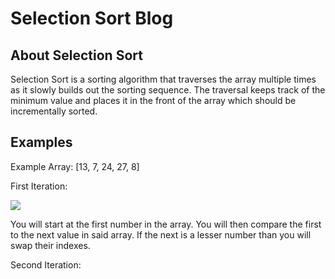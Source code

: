 # Selection Sort Blog

## About Selection Sort

Selection Sort is a sorting algorithm that traverses the array multiple times as it slowly builds out the sorting sequence. The traversal keeps track of the minimum value and places it in the front of the array which should be incrementally sorted.

## Examples

  Example Array: [13, 7, 24, 27, 8]

First Iteration:

![](./assets/iter-1)

You will start at the first number in the array. You will then compare the first to the next value in said array. If the next is a lesser number than you will swap their indexes.

Second Iteration:
